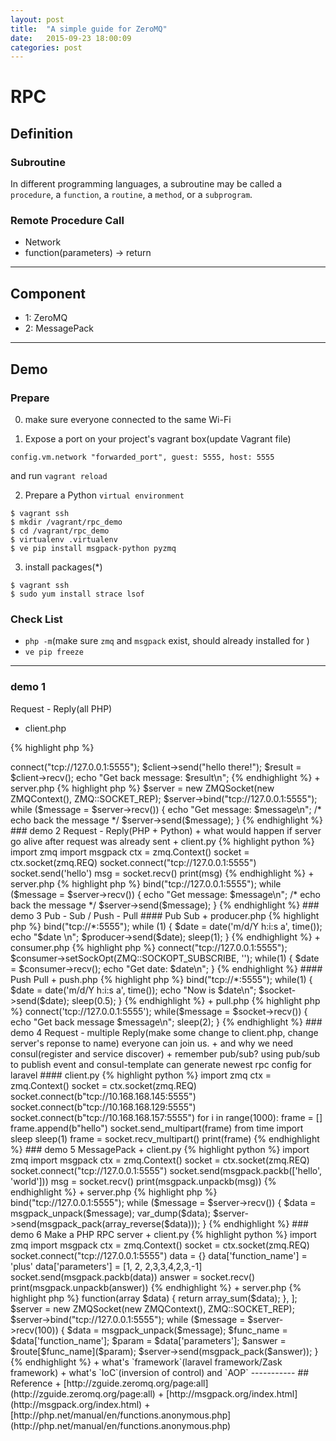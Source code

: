 ```yaml
---
layout: post
title:  "A simple guide for ZeroMQ"
date:   2015-09-23 18:00:09
categories: post
---
```


RPC
=========

## Definition

### Subroutine

In different programming languages, a subroutine may be called a `procedure`, a `function`, a `routine`, a `method`, or a `subprogram`.

### Remote Procedure Call

+ Network
+ function(parameters) -> return

-----------------

## Component

+ 1: ZeroMQ
+ 2: MessagePack

-----------------

## Demo

### Prepare

0. make sure everyone connected to the same Wi-Fi

1. Expose a port on your project's vagrant box(update Vagrant file)

```
config.vm.network "forwarded_port", guest: 5555, host: 5555
```

and run `vagrant reload`

2. Prepare a Python `virtual environment`

```
$ vagrant ssh
$ mkdir /vagrant/rpc_demo
$ cd /vagrant/rpc_demo
$ virtualenv .virtualenv
$ ve pip install msgpack-python pyzmq
```

3. install packages(*)

```
$ vagrant ssh
$ sudo yum install strace lsof
```

### Check List

+ `php -m`(make sure `zmq` and `msgpack` exist, should already installed for )
+ `ve pip freeze`

---------------------

### demo 1

Request - Reply(all PHP)

+ client.php

{% highlight php %}
<?php

$client = new ZMQSocket(new ZMQContext(), ZMQ::SOCKET_REQ);
$client->connect("tcp://127.0.0.1:5555");

$client->send("hello there!");
$result = $client->recv();
echo "Get back message: $result\n";
{% endhighlight %}

+ server.php

{% highlight php %}

$server = new ZMQSocket(new ZMQContext(), ZMQ::SOCKET_REP);
$server->bind("tcp://127.0.0.1:5555");

while ($message = $server->recv()) {
    echo "Get message: $message\n";
    /* echo back the message */
    $server->send($message);
}
{% endhighlight %}

### demo 2

Request - Reply(PHP + Python)

+ what would happen if server go alive after request was already sent

+ client.py

{% highlight python %}
import zmq
import msgpack

ctx = zmq.Context()
socket = ctx.socket(zmq.REQ)
socket.connect("tcp://127.0.0.1:5555")

socket.send('hello')
msg = socket.recv()

print(msg)
{% endhighlight %}

+ server.php

{% highlight php %}
<?php

$server = new ZMQSocket(new ZMQContext(), ZMQ::SOCKET_REP);
$server->bind("tcp://127.0.0.1:5555");

while ($message = $server->recv()) {
    echo "Get message: $message\n";
    /* echo back the message */
    $server->send($message);
}
{% endhighlight %}

### demo 3

Pub - Sub / Push - Pull

#### Pub Sub

+ producer.php

{% highlight php %}
<?php
$producer = new ZMQSocket(new ZMQContext(), ZMQ::SOCKET_PUB);
$producer->bind("tcp://*:5555");

while (1) {
    $date = date('m/d/Y h:i:s a', time());
    echo "$date \n";
    $producer->send($date);
    sleep(1);
}
{% endhighlight %}

+ consumer.php

{% highlight php %}
<?php
$consumer = new ZMQSocket(new ZMQContext(), ZMQ::SOCKET_SUB);

$consumer->connect("tcp://127.0.0.1:5555");
$consumer->setSockOpt(ZMQ::SOCKOPT_SUBSCRIBE, '');

while(1) {
    $date = $consumer->recv();

    echo "Get date: $date\n";
}
{% endhighlight %}

#### Push Pull

+ push.php

{% highlight php %}
<?php

$socket = new ZMQSocket(new ZMQContext(), ZMQ::SOCKET_PUSH);
$socket->bind("tcp://*:5555");

while(1) {
    $date = date('m/d/Y h:i:s a', time());

    echo "Now is $date\n";
    $socket->send($date);
    sleep(0.5);
}
{% endhighlight %}

+ pull.php

{% highlight php %}
<?php

$socket = new ZMQSocket(new ZMQContext(), ZMQ::SOCKET_PULL);
$socket->connect('tcp://127.0.0.1:5555');

while($message = $socket->recv()) {
    echo "Get back message $message\n";
    sleep(2);
}
{% endhighlight %}

### demo 4

Request - multiple Reply(make some change to client.php, change server's reponse to name)

everyone can join us.

+ and why we need consul(register and service discover)
+ remember pub/sub? using pub/sub to publish event and consul-template can generate newest rpc config for laravel

#### client.py

{% highlight python %}
import zmq

ctx = zmq.Context()
socket = ctx.socket(zmq.REQ)
socket.connect(b"tcp://10.168.168.145:5555")
socket.connect(b"tcp://10.168.168.129:5555")
socket.connect(b"tcp://10.168.168.157:5555")

for i in range(1000):
    frame = []
    frame.append(b"hello")
    socket.send_multipart(frame)
    from time import sleep
    sleep(1)
    frame = socket.recv_multipart()
    print(frame)
{% endhighlight %}

### demo 5

MessagePack

+ client.py

{% highlight python %}

import zmq
import msgpack

ctx = zmq.Context()
socket = ctx.socket(zmq.REQ)
socket.connect("tcp://127.0.0.1:5555")

socket.send(msgpack.packb(['hello', 'world']))
msg = socket.recv()

print(msgpack.unpackb(msg))
{% endhighlight %}

+ server.php

{% highlight php %}
<?php

$server = new ZMQSocket(new ZMQContext(), ZMQ::SOCKET_REP);
$server->bind("tcp://127.0.0.1:5555");

while ($message = $server->recv()) {
    $data = msgpack_unpack($message);
    var_dump($data);
    $server->send(msgpack_pack(array_reverse($data)));
}
{% endhighlight %}

### demo 6

Make a PHP RPC server

+ client.py

{% highlight python %}
import zmq
import msgpack

ctx = zmq.Context()
socket = ctx.socket(zmq.REQ)
socket.connect("tcp://127.0.0.1:5555")

data = {}
data['function_name'] = 'plus'
data['parameters'] =  [1, 2, 2,3,3,4,2,3,-1]

socket.send(msgpack.packb(data))
answer = socket.recv()

print(msgpack.unpackb(answer))
{% endhighlight %}

+ server.php

{% highlight php %}
<?php
$route = [
    'plus' => function(array $data) {
        return array_sum($data);
    },
];

$server = new ZMQSocket(new ZMQContext(), ZMQ::SOCKET_REP);
$server->bind("tcp://127.0.0.1:5555");

while ($message = $server->recv(100)) {
    $data = msgpack_unpack($message);
    $func_name = $data['function_name'];
    $param = $data['parameters'];

    $answer = $route[$func_name]($param);

    $server->send(msgpack_pack($answer));
}
{% endhighlight %}

+ what's `framework`(laravel framework/Zask framework)
+ what's `IoC`(inversion of control) and `AOP`

-----------

## Reference

+ [http://zguide.zeromq.org/page:all](http://zguide.zeromq.org/page:all)
+ [http://msgpack.org/index.html](http://msgpack.org/index.html)
+ [http://php.net/manual/en/functions.anonymous.php](http://php.net/manual/en/functions.anonymous.php)
